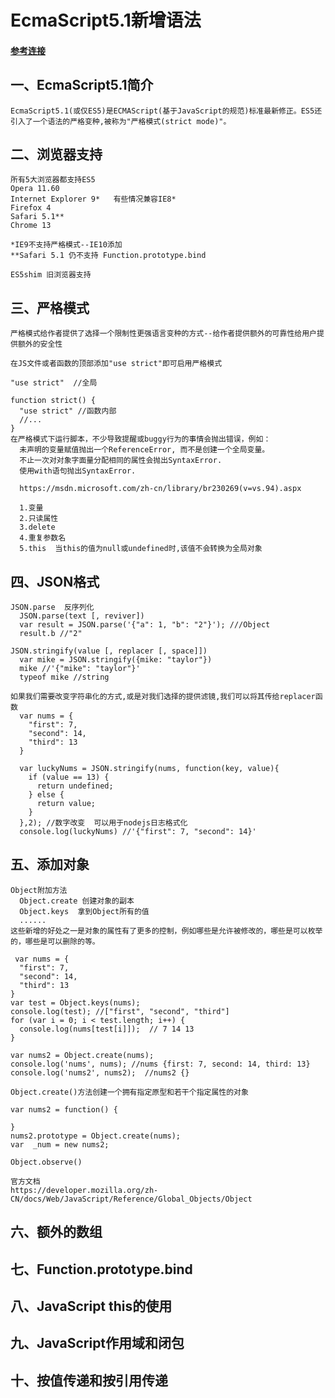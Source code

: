 # EcmaScript5.1新增语法
#### [参考连接](https://www.zhangxinxu.com/wordpress/2012/01/introducing-ecmascript-5-1/)
## 一、EcmaScript5.1简介
    EcmaScript5.1(或仅ES5)是ECMAScript(基于JavaScript的规范)标准最新修正。ES5还引入了一个语法的严格变种,被称为"严格模式(strict mode)"。
## 二、浏览器支持
    所有5大浏览器都支持ES5
    Opera 11.60
    Internet Explorer 9*   有些情况兼容IE8*
    Firefox 4
    Safari 5.1**
    Chrome 13

    *IE9不支持严格模式--IE10添加
    **Safari 5.1 仍不支持 Function.prototype.bind

    ES5shim 旧浏览器支持
## 三、严格模式
    严格模式给作者提供了选择一个限制性更强语言变种的方式--给作者提供额外的可靠性给用户提供额外的安全性

    在JS文件或者函数的顶部添加"use strict"即可启用严格模式

    "use strict"  //全局
    
    function strict() {
      "use strict" //函数内部
      //...
    }
    在严格模式下运行脚本，不少导致提醒或buggy行为的事情会抛出错误，例如：
      未声明的变量赋值抛出一个ReferenceError, 而不是创建一个全局变量。
      不止一次对对象字面量分配相同的属性会抛出SyntaxError.
      使用with语句抛出SyntaxError.

      https://msdn.microsoft.com/zh-cn/library/br230269(v=vs.94).aspx

      1.变量
      2.只读属性
      3.delete
      4.重复参数名
      5.this  当this的值为null或undefined时,该值不会转换为全局对象
## 四、JSON格式
    JSON.parse  反序列化
      JSON.parse(text [, reviver])
      var result = JSON.parse('{"a": 1, "b": "2"}'); ///Object
      result.b //"2"

    JSON.stringify(value [, replacer [, space]])
      var mike = JSON.stringify({mike: "taylor"})
      mike //'{"mike": "taylor"}'
      typeof mike //string

    如果我们需要改变字符串化的方式,或是对我们选择的提供滤镜,我们可以将其传给replacer函数
      var nums = {
        "first": 7,
        "second": 14,
        "third": 13
      }

      var luckyNums = JSON.stringify(nums, function(key, value){
        if (value == 13) {
          return undefined;
        } else {
          return value;
        }
      },2); //数字改变  可以用于nodejs日志格式化
      console.log(luckyNums) //'{"first": 7, "second": 14}'
## 五、添加对象
    Object附加方法
      Object.create 创建对象的副本
      Object.keys  拿到Object所有的值
      ......
    这些新增的好处之一是对象的属性有了更多的控制，例如哪些是允许被修改的，哪些是可以枚举的，哪些是可以删除的等。

     var nums = {
      "first": 7,
      "second": 14,
      "third": 13
    }
    var test = Object.keys(nums);
    console.log(test); //["first", "second", "third"]
    for (var i = 0; i < test.length; i++) {
      console.log(nums[test[i]]);  // 7 14 13
    }

    var nums2 = Object.create(nums);
    console.log('nums', nums); //nums {first: 7, second: 14, third: 13}
    console.log('nums2', nums2);  //nums2 {}

    Object.create()方法创建一个拥有指定原型和若干个指定属性的对象

    var nums2 = function() {
      
    }
    nums2.prototype = Object.create(nums);
    var  _num = new nums2;

    Object.observe()

    官方文档
    https://developer.mozilla.org/zh-CN/docs/Web/JavaScript/Reference/Global_Objects/Object
## 六、额外的数组

## 七、Function.prototype.bind

## 八、JavaScript this的使用

## 九、JavaScript作用域和闭包

## 十、按值传递和按引用传递